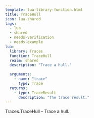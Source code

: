 ```yaml
---
template: lua-library-function.html
title: TraceHull
icon: lua-shared
tags:
  - lua
  - shared
  - needs-verification
  - needs-example
lua:
  library: Traces
  function: TraceHull
  realm: shared
  description: "Trace a hull."
  
  arguments:
    - name: "trace"
      type: Trace
  returns:
    - type: TraceResult
      description: "The trace result."
---
```


<div class="lua__search__keywords">
Traces.TraceHull &#x2013; Trace a hull.
</div>
